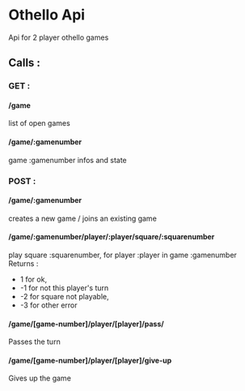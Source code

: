 # Othello Api
Api for 2 player othello games

## Calls :

### GET :
#### /game
list of open games

#### /game/:gamenumber
game :gamenumber infos and state

### POST :
#### /game/:gamenumber
creates a new game / joins an existing game

#### /game/:gamenumber/player/:player/square/:squarenumber
play square :squarenumber, for player :player in game :gamenumber
Returns :
* 1 for ok,
* -1 for not this player's turn
* -2 for square not playable,
* -3 for other error

#### /game/[game-number]/player/[player]/pass/
Passes the turn

#### /game/[game-number]/player/[player]/give-up
Gives up the game
